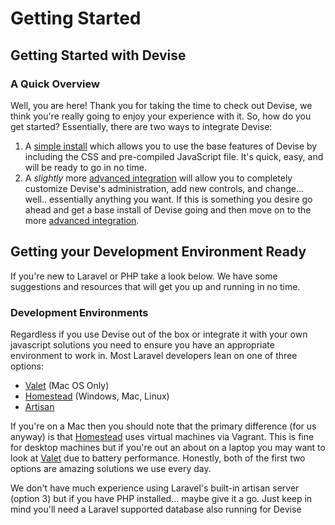 # Getting Started

## Getting Started with Devise

### A Quick Overview

Well, you are here! Thank you for taking the time to check out Devise, we think you're really going to enjoy your experience with it. So, how do you get started? Essentially, there are two ways to integrate Devise:

1. A [simple install](installation.md) which allows you to use the base features of Devise by including the CSS and pre-compiled JavaScript file. It's quick, easy, and will be ready to go in no time.
2. A _slightly_ more [advanced integration](advanced-integration.md) will allow you to completely customize Devise's administration, add new controls, and change... well.. essentially anything you want. If this is something you desire go ahead and get a base install of Devise going and then move on to the more [advanced integration](advanced-integration.md).

## Getting your Development Environment Ready

If you're new to Laravel or PHP take a look below. We have some suggestions and resources that will get you up and running in no time.

### Development Environments

Regardless if you use Devise out of the box or integrate it with your own javascript solutions you need to ensure you have an appropriate environment to work in. Most Laravel developers lean on one of three options:

* [Valet](https://laravel.com/docs/5.6/valet) \(Mac OS Only\)
* [Homestead](https://laravel.com/docs/5.6/homestead) \(Windows, Mac, Linux\)
* [Artisan](https://laravel.com/docs/5.6/installation)

If you're on a Mac then you should note that the primary difference \(for us anyway\) is that [Homestead](https://laravel.com/docs/5.6/homestead) uses virtual machines via Vagrant. This is fine for desktop machines but if you're out an about on a laptop you may want to look at [Valet](https://laravel.com/docs/5.6/valet) due to battery performance. Honestly, both of the first two options are amazing solutions we use every day.

We don't have much experience using Laravel's built-in artisan server \(option 3\) but if you have PHP installed... maybe give it a go. Just keep in mind you'll need a Laravel supported database also running for Devise

